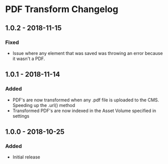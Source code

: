 # PDF Transform Changelog

## 1.0.2 - 2018-11-15
### Fixed
- Issue where any element that was saved was throwing an error because it wasn't a PDF.

## 1.0.1 - 2018-11-14
### Added
- PDF's are now transformed when any .pdf file is uploaded to the CMS. Speeding up the .url() method
- Transformed PDF's are now indexed in the Asset Volume specified in settings

## 1.0.0 - 2018-10-25
### Added
- Initial release
